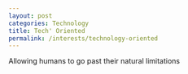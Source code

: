 ```yaml
---
layout: post
categories: Technology
title: Tech' Oriented
permalink: /interests/technology-oriented
---
```


Allowing humans to go past their natural limitations
